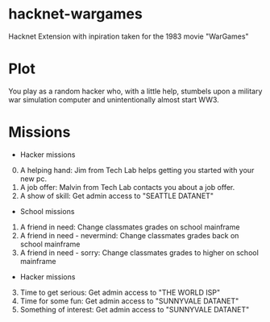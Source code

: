 # hacknet-wargames
 Hacknet Extension with inpiration taken for the 1983 movie "WarGames"

# Plot
You play as a random hacker who, with a little help, stumbels upon a military 
war simulation computer and unintentionally almost start WW3.

# Missions

- Hacker missions
0. A helping hand: Jim from Tech Lab helps getting you started with your new pc.
1. A job offer: Malvin from Tech Lab contacts you about a job offer.
2. A show of skill: Get admin access to "SEATTLE DATANET"

- School missions
1. A friend in need: Change classmates grades on school mainframe
2. A friend in need - nevermind: Change classmates grades back on school mainframe
3. A friend in need - sorry: Change classmates grades to higher on school mainframe

- Hacker missions
3. Time to get serious: Get admin access to "THE WORLD ISP"
4. Time for some fun: Get admin access to "SUNNYVALE DATANET"
5. Something of interest: Get admin access to "SUNNYVALE DATANET"